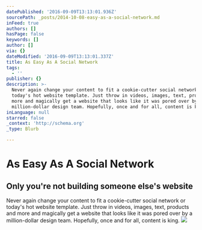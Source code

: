 ```yaml
---
datePublished: '2016-09-09T13:13:01.936Z'
sourcePath: _posts/2014-10-08-easy-as-a-social-network.md
inFeed: true
authors: []
hasPage: false
keywords: []
author: []
via: {}
dateModified: '2016-09-09T13:13:01.337Z'
title: As Easy As A Social Network
tags:
  - ''
publisher: {}
description: >-
  Never again change your content to fit a cookie-cutter social network or
  today's hot website template. Just throw in videos, images, text, products and
  more and magically get a website that looks like it was pored over by a
  million-dollar design team. Hopefully, once and for all, content is king.
inLanguage: null
starred: false
_context: 'http://schema.org'
_type: Blurb

---
```

# As Easy As A Social Network

## Only you're not building someone else's website

Never again change your content to fit a cookie-cutter social network or today's hot website template. Just throw in videos, images, text, products and more and magically get a website that looks like it was pored over by a million-dollar design team. Hopefully, once and for all, content is king.
![](https://the-grid-user-content.s3-us-west-2.amazonaws.com/7bc8fe2b-e3ce-4325-b697-ca20bc5bfba5.jpg)